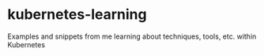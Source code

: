 # kubernetes-learning

Examples and snippets from me learning about techniques, tools, etc. within Kubernetes
